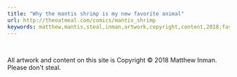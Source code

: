 ```yaml
---
title: "Why the mantis shrimp is my new favorite animal"
url: http://theoatmeal.com/comics/mantis_shrimp
keywords: matthew,mantis,steal,inman,artwork,copyright,content,2018,favorite,animal,site,shrimp
---
```

 

All artwork and content on this site is Copyright © 2018 Matthew Inman. Please don\'t steal.

